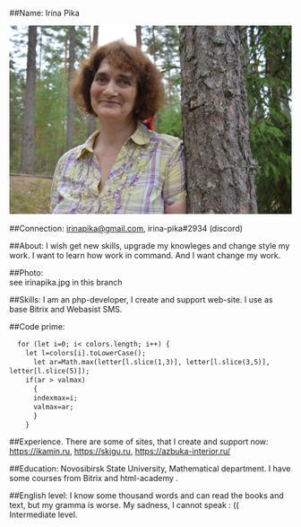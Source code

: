 ##Name: 
Irina Pika

![IrinaPika](IrinaPika.jpg "Visual")

##Connection: 
irinapika@gmail.com, irina-pika#2934 (discord)

##About: 
I wish get new skills, upgrade my knowleges and change style my work. I want to learn how work in command. And I want change my work. 

##Photo:  
see irinapika.jpg in this branch

##Skills: 
I am an php-developer, I create and support web-site. I use as base Bitrix and Webasist SMS. 

##Code prime: 
``` 
  for (let i=0; i< colors.length; i++) {
    let l=colors[i].toLowerCase();  
 	  let ar=Math.max(letter[l.slice(1,3)], letter[l.slice(3,5)], letter[l.slice(5)]);
    if(ar > valmax) 
      {
      indexmax=i; 
      valmax=ar; 
      }
    }
 ```

##Experience. 
There are some of sites, that I create and support now: https://ikamin.ru, https://skigu.ru, https://azbuka-interior.ru/ 

##Education: 
Novosibirsk State University, Mathematical department.  I have some courses from Bitrix and html-academy .

##English level: 
I know some thousand words and can read the books and text, but my gramma is worse. My sadness, I cannot speak : ((  
Intermediate level. 


